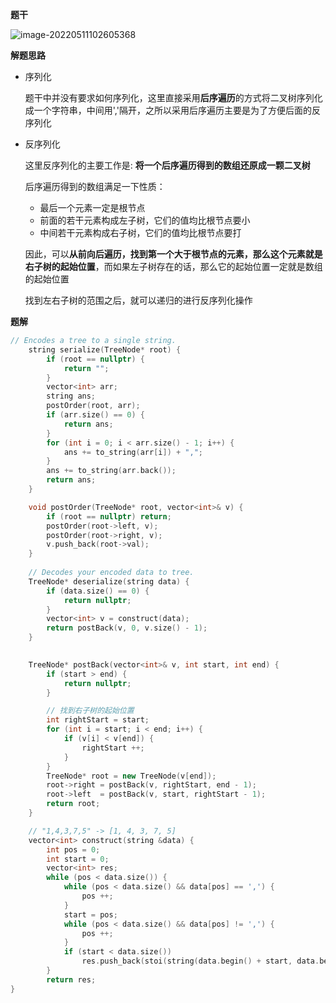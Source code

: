 **题干**

![image-20220511102605368](https://cdn.jsdelivr.net/gh/liver0377/images@main/img/image-20220511102605368.png)



**解题思路**

- 序列化

  题干中并没有要求如何序列化，这里直接采用**后序遍历**的方式将二叉树序列化成一个字符串，中间用','隔开，之所以采用后序遍历主要是为了方便后面的反序列化

- 反序列化

  这里反序列化的主要工作是: **将一个后序遍历得到的数组还原成一颗二叉树**

  后序遍历得到的数组满足一下性质：

  - 最后一个元素一定是根节点
  - 前面的若干元素构成左子树，它们的值均比根节点要小
  - 中间若干元素构成右子树，它们的值均比根节点要打

  因此，可以**从前向后遍历，找到第一个大于根节点的元素，那么这个元素就是右子树的起始位置**，而如果左子树存在的话，那么它的起始位置一定就是数组的起始位置

  找到左右子树的范围之后，就可以递归的进行反序列化操作





**题解**

```cpp
// Encodes a tree to a single string.
    string serialize(TreeNode* root) {
        if (root == nullptr) {
            return "";
        }   
        vector<int> arr;
        string ans;
        postOrder(root, arr);
        if (arr.size() == 0) {
            return ans;
        }
        for (int i = 0; i < arr.size() - 1; i++) {
            ans += to_string(arr[i]) + ",";
        }
        ans += to_string(arr.back());
        return ans;
    }

    void postOrder(TreeNode* root, vector<int>& v) {
        if (root == nullptr) return;
        postOrder(root->left, v);
        postOrder(root->right, v);
        v.push_back(root->val);
    }
    
    // Decodes your encoded data to tree.
    TreeNode* deserialize(string data) {
        if (data.size() == 0) {
            return nullptr;
        }
        vector<int> v = construct(data);
        return postBack(v, 0, v.size() - 1);
    }

  
    TreeNode* postBack(vector<int>& v, int start, int end) {
        if (start > end) {
            return nullptr;
        }

        // 找到右子树的起始位置
        int rightStart = start;
        for (int i = start; i < end; i++) {
            if (v[i] < v[end]) {
                rightStart ++;
            }
        }
        TreeNode* root = new TreeNode(v[end]);
        root->right = postBack(v, rightStart, end - 1);
        root->left  = postBack(v, start, rightStart - 1);
        return root;
    }

    // "1,4,3,7,5" -> [1, 4, 3, 7, 5]
    vector<int> construct(string &data) {
        int pos = 0;
        int start = 0;
        vector<int> res;
        while (pos < data.size()) {
            while (pos < data.size() && data[pos] == ',') {
                pos ++;
            }
            start = pos;
            while (pos < data.size() && data[pos] != ',') {
                pos ++;
            }
            if (start < data.size())
                res.push_back(stoi(string(data.begin() + start, data.begin() + pos)));
        }
        return res;
}
```

